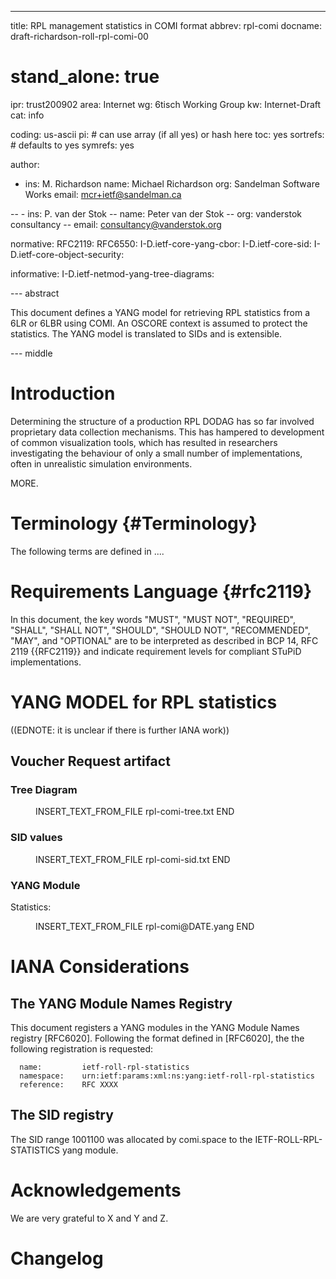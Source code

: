 ---
title: RPL management statistics in COMI format
abbrev: rpl-comi
docname: draft-richardson-roll-rpl-comi-00

# stand_alone: true

ipr: trust200902
area: Internet
wg: 6tisch Working Group
kw: Internet-Draft
cat: info

coding: us-ascii
pi:    # can use array (if all yes) or hash here
  toc: yes
  sortrefs:   # defaults to yes
  symrefs: yes

author:


- ins: M. Richardson
  name: Michael Richardson
  org: Sandelman Software Works
  email: mcr+ietf@sandelman.ca

-- - ins: P. van der Stok
--  name: Peter van der Stok
--  org: vanderstok consultancy
--  email: consultancy@vanderstok.org

normative:
  RFC2119:
  RFC6550:
  I-D.ietf-core-yang-cbor:
  I-D.ietf-core-sid:
  I-D.ietf-core-object-security:

informative:
  I-D.ietf-netmod-yang-tree-diagrams:

--- abstract

This document defines a YANG model for retrieving RPL statistics from
a 6LR or 6LBR using COMI.  An OSCORE context is assumed to protect
the statistics.   The YANG model is translated to SIDs and is extensible.

--- middle

# Introduction

Determining the structure of a production RPL DODAG has so far involved proprietary
data collection mechanisms.  This has hampered to development of common visualization
tools, which has resulted in researchers investigating the behaviour of only a
small number of implementations, often in unrealistic simulation environments.

MORE.

# Terminology          {#Terminology}

The following terms are defined in ....

# Requirements Language {#rfc2119}

In this document, the key words "MUST", "MUST NOT", "REQUIRED",
"SHALL", "SHALL NOT", "SHOULD", "SHOULD NOT", "RECOMMENDED", "MAY",
and "OPTIONAL" are to be interpreted as described in BCP 14, RFC 2119
{{RFC2119}} and indicate requirement levels for compliant STuPiD
implementations.

# YANG MODEL for RPL statistics

((EDNOTE: it is unclear if there is further IANA work))

## Voucher Request artifact

### Tree Diagram

<figure>
INSERT_TEXT_FROM_FILE rpl-comi-tree.txt END
</figure>

### SID values

<figure>
INSERT_TEXT_FROM_FILE rpl-comi-sid.txt END
</figure>

### YANG Module

Statistics:

<figure>
INSERT_TEXT_FROM_FILE rpl-comi@DATE.yang END
</figure>

# IANA Considerations

## The YANG Module Names Registry

This document registers a YANG modules in the YANG Module Names
registry [RFC6020].  Following the format defined in [RFC6020], the
the following registration is requested:

      name:         ietf-roll-rpl-statistics
      namespace:    urn:ietf:params:xml:ns:yang:ietf-roll-rpl-statistics
      reference:    RFC XXXX

## The SID registry

The SID range 1001100 was allocated by comi.space to the IETF-ROLL-RPL-STATISTICS
yang module.

# Acknowledgements

We are very grateful to X and Y and Z.

# Changelog

